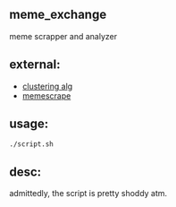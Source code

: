 ## meme_exchange
meme scrapper and analyzer

## external: 
* [clustering alg](https://github.com/zegami/image-similarity-clustering)
* [memescrape](https://github.com/Salil-Jain/memescraper)

## usage:
```
./script.sh
```

## desc:

admittedly, the script is pretty shoddy atm.
